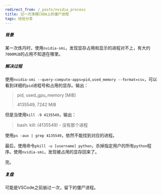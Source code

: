 ```yaml
---
redirect_from: /_posts/nvidia_process
title: 记一次清理CUDA上的僵尸进程
tags: 经验分享
---
```



##### 背景

某一次炼丹时，使用`nvidia-smi`，发现显存占用和显示的进程对不上，有大约`7000MiB`的占用不知道在哪里。

##### 解决过程

使用`nvidia-smi --query-compute-apps=pid,used_memory --format=csv`，可以看到详细的`pid`进程号和占用的显存。输出：

> pid, used_gpu_memory [MiB]
> 
> 4135549, 7242 MiB

但是当使用`kill -9 4135549`，输出：

> bash: kill: (4135549) - 没有那个进程

使用`ps -aux | grep 4135549`，依然不能找到对应的进程。

最后，使用命令`pkill -u [username] python`，杀掉指定用户的所有`python`程序。使用`nvidia-smi`，发现被占用的显存回来了。

完。

##### 复盘

可能是VSCode之前崩过一次，留下的僵尸进程。
